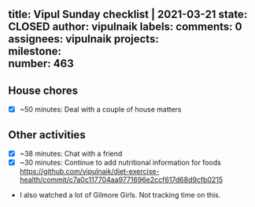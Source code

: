 title:	Vipul Sunday checklist | 2021-03-21
state:	CLOSED
author:	vipulnaik
labels:	
comments:	0
assignees:	vipulnaik
projects:	
milestone:	
number:	463
--
## House chores

- [x] ~50 minutes: Deal with a couple of house matters

## Other activities

- [x] ~38 minutes: Chat with a friend
- [x] ~30 minutes: Continue to add nutritional information for foods https://github.com/vipulnaik/diet-exercise-health/commit/c7a0c117704aa9771696e2ccf617d68d9cfb0215
- I also watched a lot of Gilmore Girls. Not tracking time on this.
